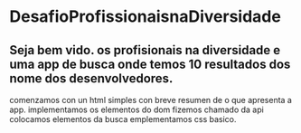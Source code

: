 # DesafioProfissionaisnaDiversidade
 Seja bem vido. os profisionais na diversidade e uma app de busca onde temos 10 resultados dos nome dos desenvolvedores.
-
comenzamos con un html simples con breve resumen de o que apresenta a app.
implementamos os elementos do dom
fizemos chamado da api
colocamos elementos da busca
emplementamos css basico.
 
